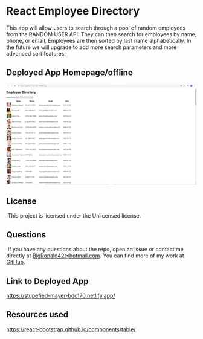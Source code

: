 # React Employee Directory

This app will allow users to search through a pool of random employees from the RANDOM USER API. They can then search for employees by name, phone, or email. Employees are then sorted by last name alphabetically. In the future we will upgrade to add more search parameters and more advanced sort features.

## Deployed App Homepage/offline

![screenshot of online app](public/Deployed1.PNG)


## License
  ​
This project is licensed under the Unlicensed license.
  
## Questions
  ​
If you have any questions about the repo, open an issue or contact me directly at BigRonald42@hotmail.com. You can find more of my work at [GitHub](https://github.com/BiggRonn/).

## Link to Deployed App
https://stupefied-mayer-bdc170.netlify.app/


## Resources used 
https://react-bootstrap.github.io/components/table/